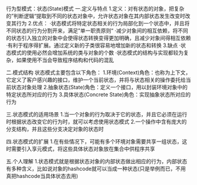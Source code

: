 行为型模式：状态(State)模式
一.定义与特点
1.定义：对有状态的对象，把复杂的”判断逻辑“提取到不同的状态对象中，允许状态对象在其内部状态发生改变时改变其行为
2.优点：
·状态模式将特定状态相关的行为局部化到一个状态中，并且将不同状态的行为分割开来，满足”单一职责原则“
·减少对象间的相互依赖，将不同的状态引入独立的对象中会使得状态转换变得更加明确，且减少对象间得相互依赖
·有利于程序得扩展。通过定义新的子类很容易地增加新的状态和转换
3.缺点
·状态模式的使用必然会增加系统的类与对象的个数
·状态模式的结构与实现都较为复杂，如果使用不当会导致程序结构和代码的混乱

二.模式结构
状态模式主要包含以下角色：
1.环境(Context)角色：也称为上下文，它定义了客户感兴趣的接口，维护一个当前状态，并将与状态相关的操作委托给当前状态对象处理
2.抽象状态(State)角色：定义一个接口，用以封装环境对象中的特定状态所对应的行为
3.具体状态(Concrete State)角色：实现抽象状态所对应的行为

三.状态模式的适用场景
1.当一个对象的行为取决于它的状态，并且它必须在运行时根据状态改变它的行为时，就可以考虑使用状态模式
2.一个操作中含有庞大的分支结构，并且这些分支决定对象的状态时

四.状态模式的扩展
1.在有些情况下，可能有多个环境对象需要共享一组状态，这时需要引入享元模式，将这些具体状态对象放在集合中供程序共享

五.个人理解
1.状态模式就是根据状态对象的内部状态做出相应的行为，内部状态有多种含义，比如说对象的hashcode就可以当成一种状态(只是举例而已，不用真把hashcode当具体状态去用)